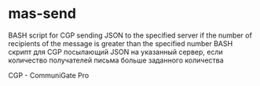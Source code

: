 # mas-send
BASH script for CGP sending JSON to the specified server if the number of recipients of the message is greater than the specified number
BASH скрипт для CGP посылающий JSON на указанный сервер, если количество получателей письма больше заданного количества

CGP - CommuniGate Pro
